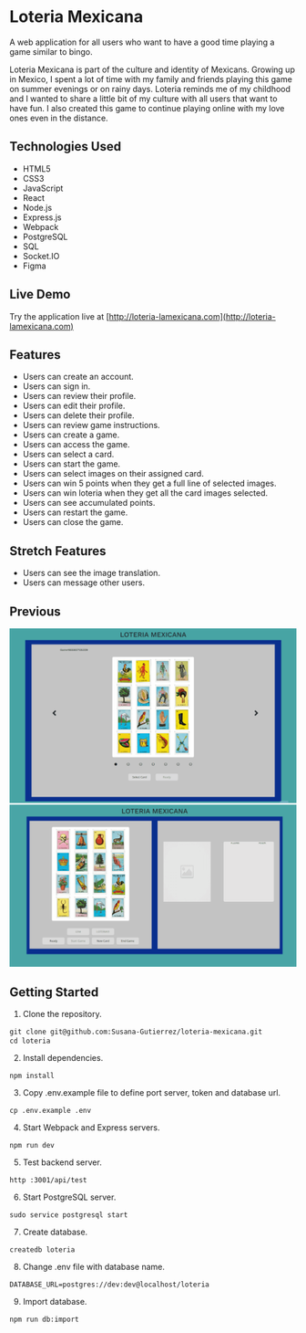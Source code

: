 # Loteria Mexicana

A web application for all users who want to have a good time playing a
game similar to bingo.

Loteria Mexicana is part of the culture and identity of Mexicans. Growing up in Mexico, I spent a lot of time with my family and friends playing this game on summer evenings or on rainy days. Loteria reminds me of my childhood and I wanted to share a little bit of my culture with all users that want to have fun. I also created this game to continue playing online with my love ones even in the distance.

## Technologies Used

- HTML5
- CSS3
- JavaScript
- React
- Node.js
- Express.js
- Webpack
- PostgreSQL
- SQL
- Socket.IO
- Figma

## Live Demo

Try the application live at [http://loteria-lamexicana.com](http://loteria-lamexicana.com)

## Features

- Users can create an account.
- Users can sign in.
- Users can review their profile.
- Users can edit their profile.
- Users can delete their profile.
- Users can review game instructions.
- Users can create a game.
- Users can access the game.
- Users can select a card.
- Users can start the game.
- Users can select images on their assigned card.
- Users can win 5 points when they get a full line of selected images.
- Users can win loteria when they get all the card images selected.
- Users can see accumulated points.
- Users can restart the game.
- Users can close the game.

## Stretch Features

- Users can see the image translation.
- Users can message other users.

## Previous
![Select Card](assets/select-card.gif)
![Start Game](assets/start-game.gif)

## Getting Started

1. Clone the repository.

```shell
git clone git@github.com:Susana-Gutierrez/loteria-mexicana.git
cd loteria
```

2. Install dependencies.

```shell
npm install
```

3. Copy .env.example file to define port server, token and database url.

```shell
cp .env.example .env
```

4. Start Webpack and Express servers.

```shell
npm run dev
```

5. Test backend server.

```shell
http :3001/api/test
```

6. Start PostgreSQL server.
```shell
sudo service postgresql start
```

7. Create database.

```shell
createdb loteria
```

8. Change .env file with database name.

```shell
DATABASE_URL=postgres://dev:dev@localhost/loteria
```

9. Import database.

```shell
npm run db:import
```
